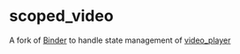 # scoped_video

A fork of [Binder](https://github.com/letsar/binder) to handle state management of [video_player](https://pub.dev/packages/video_player)
